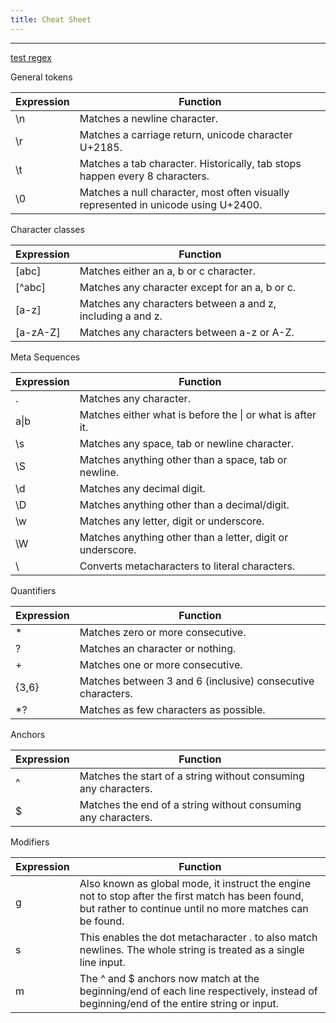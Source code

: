 ```yaml
---
title: Cheat Sheet
---
```


______________________________________________________________________

[test regex](https://regex101.com/)

General tokens

| Expression | Function                                                                           |
| ---------- | ---------------------------------------------------------------------------------- |
| \\n        | Matches a newline character.                                                       |
| \\r        | Matches a carriage return, unicode character U+2185.                               |
| \\t        | Matches a tab character. Historically, tab stops happen every 8 characters.        |
| \\0        | Matches a null character, most often visually represented in unicode using U+2400. |

Character classes

| Expression | Function                                                   |
| ---------- | ---------------------------------------------------------- |
| \[abc\]    | Matches either an a, b or c character.                     |
| \[^abc\]   | Matches any character except for an a, b or c.             |
| \[a-z\]    | Matches any characters between a and z, including a and z. |
| \[a-zA-Z\] | Matches any characters between a-z or A-Z.                 |

Meta Sequences

| Expression | Function                                                   |
| ---------- | ---------------------------------------------------------- |
| .          | Matches any character.                                     |
| a\|b       | Matches either what is before the \| or what is after it.  |
| \\s        | Matches any space, tab or newline character.               |
| \\S        | Matches anything other than a space, tab or newline.       |
| \\d        | Matches any decimal digit.                                 |
| \\D        | Matches anything other than a decimal/digit.               |
| \\w        | Matches any letter, digit or underscore.                   |
| \\W        | Matches anything other than a letter, digit or underscore. |
| \\         | Converts metacharacters to literal characters.             |

Quantifiers

| Expression | Function                                                    |
| ---------- | ----------------------------------------------------------- |
| \*         | Matches zero or more consecutive.                           |
| ?          | Matches an character or nothing.                            |
| +          | Matches one or more consecutive.                            |
| {3,6}      | Matches between 3 and 6 (inclusive) consecutive characters. |
| \*?        | Matches as few characters as possible.                      |

Anchors

| Expression | Function                                                        |
| ---------- | --------------------------------------------------------------- |
| ^          | Matches the start of a string without consuming any characters. |
| $          | Matches the end of a string without consuming any characters.   |

Modifiers

| Expression | Function                                                                                                                                                       |
| ---------- | -------------------------------------------------------------------------------------------------------------------------------------------------------------- |
| g          | Also known as global mode, it instruct the engine not to stop after the first match has been found, but rather to continue until no more matches can be found. |
| s          | This enables the dot metacharacter . to also match newlines. The whole string is treated as a single line input.                                               |
| m          | The ^ and $ anchors now match at the beginning/end of each line respectively, instead of beginning/end of the entire string or input.                          |
